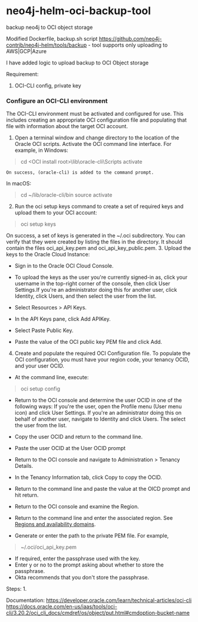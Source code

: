 # neo4j-helm-oci-backup-tool
backup neo4j to OCI object storage

Modified Dockerfile, backup.sh script
https://github.com/neo4j-contrib/neo4j-helm/tools/backup - tool supports only uploading to AWS|GCP|Azure

I have added logic to upload backup to OCI Object storage

Requirement:
1. OCI-CLI config, private key
 ### Configure an OCI-CLI environment
The OCI-CLI environment must be activated and configured for use. This includes creating an appropriate OCI configuration file and populating that file with information about the target OCI account.

1. Open a terminal window and change directory to the location of the Oracle OCI scripts. Activate the OCI command line interface.
For example, in Windows:

> cd \<OCI install root>\lib\oracle-cli\Scripts
activate

	On success, (oracle-cli) is added to the command prompt.
In macOS:
> cd ~/lib/oracle-cli/bin
source activate

2. Run the oci setup keys command to create a set of required keys and upload them to your OCI account:
> oci setup keys

On success, a set of keys is generated in the ~/.oci subdirectory. You can verify that they were created by listing the files in the directory. It should contain the files oci_api_key.pem and oci_api_key_public.pem.
3. Upload the keys to the Oracle Cloud Instance:
 - Sign in to the Oracle OCI Cloud Console.
 - To upload the keys as the user you're currently signed-in as, click your username in the top-right corner of the console, then click User Settings.If you're an administrator doing this for another user, click Identity, click Users, and then select the user from the list.

 - Select Resources > API Keys.
 - In the API Keys pane, click Add APIKey.
 - Select Paste Public Key.
 - Paste the value of the OCI public key PEM file and click Add.
4. Create and populate the required OCI Configuration file. To populate the OCI configuration, you must have your region code, your tenancy OCID, and your user OCID.
 - At the command line, execute:
> oci setup config

 - Return to the OCI console and determine the user OCID in one of the following ways:
 If you're the user, open the Profile menu (User menu icon) and click User Settings. 
 If you're an administrator doing this on behalf of another user, navigate to Identity and click Users. The select the user from the list.

 - Copy the user OCID and return to the command line.
 - Paste the user OCID at the User OCID prompt
 - Return to the OCI console and navigate to Administration > Tenancy Details.
 - In the Tenancy Information tab, click Copy to copy the OCID.
 - Return to the command line and paste the value at the OICD prompt and hit return.
 - Return to the OCI console and examine the Region.
 - Return to the command line and enter the associated region. See [Regions and availability domains](https://docs.oracle.com/en-us/iaas/Content/General/Concepts/regions.htm "Regions and availability domains").
 - Generate or enter the path to the private PEM file. For example, 
>~/.oci/oci_api_key.pem
 - If required, enter the passphrase used with the key.
 - Enter y or no to the prompt asking about whether to store the passphrase.
 - Okta recommends that you don't store the passphrase. 

Steps:
1.

Documentation:
https://developer.oracle.com/learn/technical-articles/oci-cli
https://docs.oracle.com/en-us/iaas/tools/oci-cli/3.20.2/oci_cli_docs/cmdref/os/object/put.html#cmdoption-bucket-name
